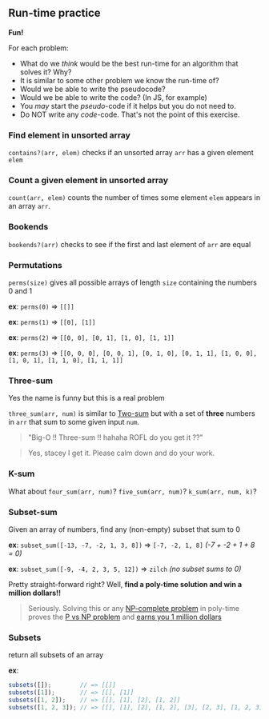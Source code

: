 ## Run-time practice

**Fun!**

For each problem:

* What do we _think_ would be the best run-time for an algorithm that solves it?  Why?
* It is similar to some other problem we know the run-time of?
* Would we be able to write the pseudocode?
* Would we be able to write the code? (In JS, for example)
* You _may_ start the _pseudo_-code if it helps but you do not need to.
* Do NOT write any _code_-code.  That's not the point of this exercise.


### Find element in unsorted array

`contains?(arr, elem)` checks if an unsorted array `arr` has a given element `elem`


### Count a given element in unsorted array

`count(arr, elem)` counts the number of times some element `elem` appears in an array `arr`.


### Bookends

`bookends?(arr)` checks to see if the first and last element of `arr` are equal


### Permutations

`perms(size)` gives all possible arrays of length `size` containing the numbers 0 and 1

**ex**: `perms(0)` => `[[]]`

**ex**: `perms(1)` => `[[0], [1]]`

**ex**: `perms(2)` => `[[0, 0], [0, 1], [1, 0], [1, 1]]`

**ex**: `perms(3)` => `[[0, 0, 0], [0, 0, 1], [0, 1, 0], [0, 1, 1], [1, 0, 0], [1, 0, 1], [1, 1, 0], [1, 1, 1]]`


### Three-sum

Yes the name is funny but this is a real problem

`three_sum(arr, num)` is similar to [Two-sum][two-sum] but with a set of **three** numbers in `arr` that sum to some given input `num`.

> "Big-O !! Three-sum !! hahaha ROFL do you get it ??"

> Yes, stacey I get it. Please calm down and do your work.

### K-sum

What about `four_sum(arr, num)`? `five_sum(arr, num)`? `k_sum(arr, num, k)`?


[two-sum]: https://git.generalassemb.ly/wdi-nyc-delorean/LECTURE_U03_D05_ES6-Big-O#two-sum


### Subset-sum

Given an array of numbers, find any (non-empty) subset that sum to 0

**ex**: `subset_sum([-13, -7, -2, 1, 3, 8])` => `[-7, -2, 1, 8]` _(-7 + -2 + 1 + 8 = 0)_

**ex**: `subset_sum([-9, -4, 2, 3, 5, 12])` => `zilch` _(no subset sums to 0)_

Pretty straight-forward right?  Well, **find a poly-time solution and win a million dollars!!**

> Seriously. Solving this or any [NP-complete problem](https://en.wikipedia.org/wiki/NP-completeness#NP-complete_problems) in poly-time proves the [P vs NP problem](https://git.generalassemb.ly/wdi-nyc-delorean/LECTURE_U03_D05_ES6-Big-O#super-advanced-resources) and [earns you 1 million dollars](https://en.wikipedia.org/wiki/Millennium_Prize_Problems)


### Subsets

return all subsets of an array

**ex**:
```javascript
subsets([]);        // => [[]]
subsets([1]);       // => [[], [1]]
subsets([1, 2]);    // => [[], [1], [2], [1, 2]]
subsets([1, 2, 3]); // => [[], [1], [2], [1, 2], [3], [2, 3], [1, 2, 3]]
```
